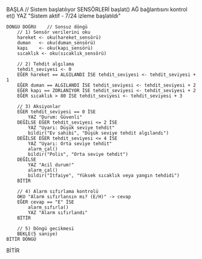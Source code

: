 BAŞLA
    // Sistem başlatılıyor
    SENSÖRLERİ başlat()
    AĞ bağlantısını kontrol et()
    YAZ "Sistem aktif - 7/24 izleme başlatıldı"

    DÖNGÜ DOĞRU    // Sonsuz döngü
        // 1) Sensör verilerini oku
        hareket <- oku(hareket_sensörü)
        duman   <- oku(duman_sensörü)
        kapı    <- oku(kapı_sensörü)
        sıcaklık <- oku(sıcaklık_sensörü)

        // 2) Tehdit algılama
        tehdit_seviyesi <- 0
        EĞER hareket == ALGILANDI İSE tehdit_seviyesi <- tehdit_seviyesi + 1
        EĞER duman == ALGILANDI İSE tehdit_seviyesi <- tehdit_seviyesi + 2
        EĞER kapı == ZORLANIYOR İSE tehdit_seviyesi <- tehdit_seviyesi + 2
        EĞER sıcaklık > 80 İSE tehdit_seviyesi <- tehdit_seviyesi + 3

        // 3) Aksiyonlar
        EĞER tehdit_seviyesi == 0 İSE
            YAZ "Durum: Güvenli"
        DEĞİLSE EĞER tehdit_seviyesi <= 2 İSE
            YAZ "Uyarı: Düşük seviye tehdit"
            bildir("Ev sahibi", "Düşük seviye tehdit algılandı")
        DEĞİLSE EĞER tehdit_seviyesi <= 4 İSE
            YAZ "Uyarı: Orta seviye tehdit"
            alarm_çal()
            bildir("Polis", "Orta seviye tehdit")
        DEĞİLSE
            YAZ "Acil durum!"
            alarm_çal()
            bildir("İtfaiye", "Yüksek sıcaklık veya yangın tehdidi")
        BİTİR

        // 4) Alarm sıfırlama kontrolü
        OKU "Alarm sıfırlansın mı? (E/H)" -> cevap
        EĞER cevap == "E" İSE
            alarm_sıfırla()
            YAZ "Alarm sıfırlandı"
        BİTİR

        // 5) Döngü gecikmesi
        BEKLE(5 saniye)
    BİTİR DÖNGÜ
BİTİR
